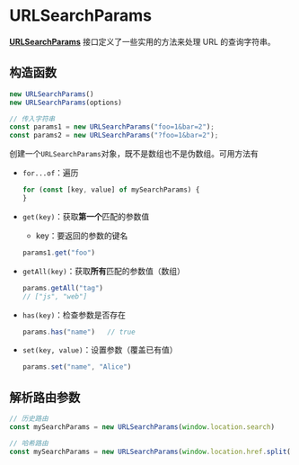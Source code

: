 # URLSearchParams

[**URLSearchParams**](https://developer.mozilla.org/zh-CN/docs/Web/API/URLSearchParams/URLSearchParams "URLSearchParams") 接口定义了一些实用的方法来处理 URL 的查询字符串。



## 构造函数

```javascript
new URLSearchParams()
new URLSearchParams(options)

// 传入字符串
const params1 = new URLSearchParams("foo=1&bar=2");
const params2 = new URLSearchParams("?foo=1&bar=2");
```

创建一个`URLSearchParams`对象，既不是数组也不是伪数组。可用方法有

- `for...of`：遍历

  ```javascript
  for (const [key, value] of mySearchParams) {
  }
  ```

- `get(key)`：获取**第一个**匹配的参数值

  - key：要返回的参数的键名

  ```javascript
  params1.get("foo")
  ```

- `getAll(key)`：获取**所有**匹配的参数值（数组）

  ```javascript
  params.getAll("tag")
  // ["js", "web"]
  ```

- `has(key)`：检查参数是否存在

  ```javascript
  params.has("name")   // true
  ```

- `set(key, value)`：设置参数（覆盖已有值）

  ```javascript
  params.set("name", "Alice")
  ```

  

## 解析路由参数

```javascript
// 历史路由
const mySearchParams = new URLSearchParams(window.location.search)

// 哈希路由
const mySearchParams = new URLSearchParams(window.location.href.split('?')[1])
```


